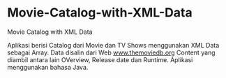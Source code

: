 # Movie-Catalog-with-XML-Data
Movie Catalog with XML Data

Aplikasi berisi Catalog dari Movie dan TV Shows menggunakan XML Data sebagai Array.
Data disalin dari Web www.themoviedb.org
Content yang diambil antara lain OVerview, Release date dan Runtime. Aplikasi menggunakan bahasa Java.
